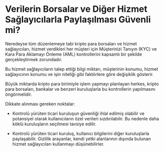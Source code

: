 # Verilerin Borsalar ve Diğer Hizmet Sağlayıcılarla Paylaşılması Güvenli mi?

Neredeyse tüm düzenlemeye tabi kripto para borsaları ve hizmet sağlayıcıları, hizmet verdikleri her müşteri için Müşterinizi Tanıyın (KYC) ve Kara Para Aklamayı Önleme (AML) kontrollerini kapsamlı bir şekilde gerçekleştirmek zorundadır.

Bu hizmet sağlayıcıların talep ettiği bilgi miktarı, müşterinin konumu, hizmet sağlayıcının konumu ve işin niteliği gibi faktörlere göre değişiklik gösterir.

Büyük miktarda kripto para birimiyle işlem yapmayı planlayan herkes, kripto para borsaları, bankalar ve benzeri kuruluşlarla bu kontrollerin yapılmasını öngörmelidir.

Dikkate alınması gereken noktalar:

- Kontrolü yürüten ticari kuruluşun güvenliği ihlal edilmiş olabilir ve potansiyel olarak kullanıcıların özel verileri sızdırılabilir. Bu nedenle daha köklü kuruluşların seçilmesi tavsiye edilir.

- Kontrolü yürüten ticari kuruluş, kullanıcı bilgilerini diğer kuruluşlarla paylaşabilir. Gizlilik arayanlar, kendi yetki alanlarının dışında bulunan hizmet sağlayıcıları kullanmayı düşünebilirler.